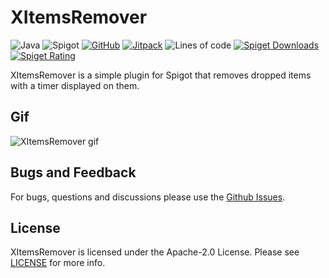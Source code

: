# XItemsRemover

![Java](https://img.shields.io/badge/Java-8%2B-brightgreen)
![Spigot](https://img.shields.io/badge/Tested%20on-Spigot%201.16.3-informational)
[![GitHub](https://img.shields.io/github/license/Xezard/XItemsRemover)](https://github.com/Xezard/XItemsRemover/blob/master/LICENSE) 
[![Jitpack](https://jitpack.io/v/Xezard/XItemsRemover.svg)](https://jitpack.io/#Xezard/XItemsRemover) 
![Lines of code](https://img.shields.io/tokei/lines/github/Xezard/XItemsRemover?label=lines%20of%20code) 
[![Spiget Downloads](https://img.shields.io/spiget/downloads/85123)](https://www.spigotmc.org/resources/xitemsremover.85123/) 
[![Spiget Rating](https://img.shields.io/spiget/rating/85123)](https://www.spigotmc.org/resources/xitemsremover.85123/) 

XItemsRemover is a simple plugin for Spigot that removes dropped items with a timer displayed on them.

## Gif
![XItemsRemover gif](https://github.com/Xezard/XItemsRemover/blob/master/gif/XItemsRemover.gif)

## Bugs and Feedback

For bugs, questions and discussions please use the [Github Issues](https://github.com/Xezard/XItemsRemover/issues).

## License
XItemsRemover is licensed under the Apache-2.0 License. Please see [LICENSE](https://github.com/Xezard/XItemsRemover/blob/master/LICENSE "LICENSE") for more info.

